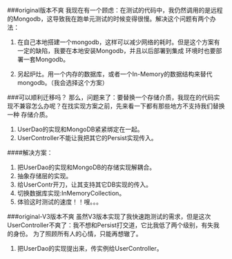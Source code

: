 ###original版本不爽
我现在有一个顾虑：在测试的代码中，我仍然调用的是远程的Mongodb，这导致我在跑单元测试的时候变得很慢。解决这个问题有两个办法：
1. 在自己本地搭建一个mongodb，这样可以减少网络的耗时。但是这个方案有一定的缺陷，我要在本地安装Mongodb，并且以后部署到集成
环境时也要部署一套Mongodb。

2. 另起炉灶。用一个内存的数据库，或者一个In-Memory的数据结构来替代mongodb。（我会选择这个方案）

###可以顺利迁移吗？
那么，问题来了：要替换一个存储介质，我现在的代码实现不兼容怎么办呢？在找实现方案之前，先来看一下都有那些地方不支持我们替换一种
存储介质。
1. UserDao的实现和MongoDB紧紧绑定在一起。
2. UserController不能让我把其它的Persist实现传入。

####解决方案：
1. 把UserDao的实现和MongoDB的存储实现解耦合。
2. 抽象存储层的实现。
3. 给UserContr开刀，让其支持其它DB实现的传入。
4. 切换数据库实现:InMemoryCollection。
5. 体验这时测试的速度！！嗖。。。


###original-V3版本不爽
虽然V3版本实现了我快速跑测试的需求，但是这次UserController不爽了：我不想和Persist打交道，它比我低了两个级别，有失我的身份。
为了照顾所有人的心情，只能再想辙了。
1. 把UserDao的实现提出来，传实例给UserController。